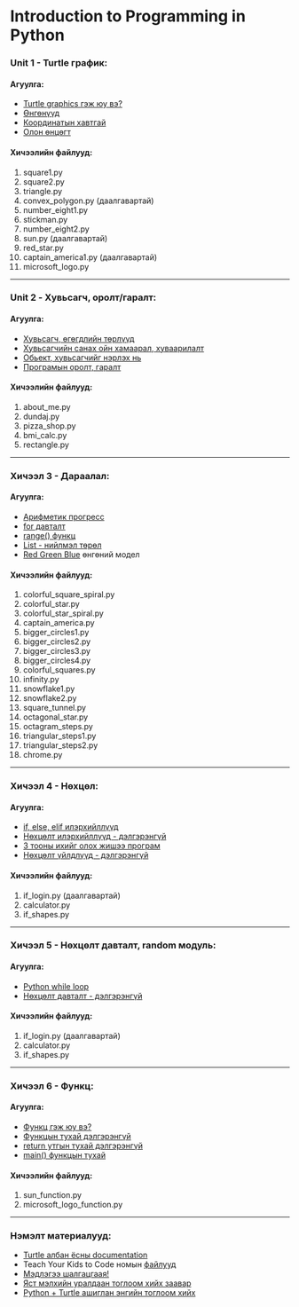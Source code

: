 # Introduction to Programming in Python

### Unit 1 - Turtle график:

#### Агуулга:
- [Turtle graphics гэж юу вэ?](https://en.wikipedia.org/wiki/Turtle_graphics)
- [Өнгөнүүд](https://trinket.io/docs/colors)
- [Координатын хавтгай](https://en.wikipedia.org/wiki/Cartesian_coordinate_system)
- [Олон өнцөгт](https://en.wikipedia.org/wiki/Regular_polygon)

#### Хичээлийн файлууд:
1. square1.py
2. square2.py
3. triangle.py
4. convex_polygon.py (даалгавартай)
5. number_eight1.py
6. stickman.py
7. number_eight2.py
8. sun.py (даалгавартай)
9. red_star.py
10. captain_america1.py (даалгавартай)
11. microsoft_logo.py
----------------
### Unit 2 - Хувьсагч, оролт/гаралт:

#### Агуулга:
- [Хувьсагч, өгөгдлийн төрлүүд](https://www.learnpython.org/en/Variables_and_Types)
- [Хувьсагчийн санах ойн хамаарал, хуваарилалт](https://www.oreilly.com/library/view/python-in-a/0596001886/ch04s03.html)
- [Обьект, хувьсагчийг нэрлэх нь](https://realpython.com/python-variables/)
- [Програмын оролт, гаралт](https://en.wikibooks.org/wiki/A-level_Computing/AQA/Paper_1/Fundamentals_of_programming/Input_and_output)

#### Хичээлийн файлууд:
1. about_me.py
2. dundaj.py
3. pizza_shop.py
4. bmi_calc.py
5. rectangle.py
----------------
### Хичээл 3 - Дараалал:

#### Агуулга:
- [Арифметик прогресс](https://en.wikipedia.org/wiki/Arithmetic_progression)
- [for давталт](https://www.digitalocean.com/community/tutorials/how-to-construct-for-loops-in-python-3)
- [range() функц](https://www.geeksforgeeks.org/python-range-function/)
- [List - нийлмэл төрөл](https://www.digitalocean.com/community/tutorials/understanding-lists-in-python-3)
- [Red Green Blue](https://en.wikipedia.org/wiki/RGB_color_model) өнгөний модел

#### Хичээлийн файлууд:
1. colorful_square_spiral.py
2. colorful_star.py
3. colorful_star_spiral.py
4. captain_america.py
6. bigger_circles1.py
7. bigger_circles2.py
8. bigger_circles3.py
9. bigger_circles4.py
10. colorful_squares.py
11. infinity.py
13. snowflake1.py
14. snowflake2.py
15. square_tunnel.py
16. octagonal_star.py
17. octagram_steps.py
18. triangular_steps1.py
19. triangular_steps2.py
20. chrome.py
----------------
### Хичээл 4 - Нөхцөл:

#### Агуулга:
- [if, else, elif илэрхийллүүд](https://www.programiz.com/python-programming/if-elif-else)
- [Нөхцөлт илэрхийллүүд - дэлгэрэнгүй](https://realpython.com/python-conditional-statements/)
- [3 тооны ихийг олох жишээ програм](https://www.programiz.com/python-programming/examples/largest-number-three)
- [Нөхцөлт үйлдлүүд - дэлгэрэнгүй](https://thomas-cokelaer.info/tutorials/python/boolean.html)

#### Хичээлийн файлууд:
1. if_login.py (даалгавартай)
2. calculator.py
3. if_shapes.py
----------------
### Хичээл 5 - Нөхцөлт давталт, random модуль:

#### Агуулга:
- [Python while loop](https://www.programiz.com/python-programming/while-loop)
- [Нөхцөлт давталт - дэлгэрэнгүй](https://realpython.com/python-while-loop/)

#### Хичээлийн файлууд:
1. if_login.py (даалгавартай)
2. calculator.py
3. if_shapes.py
----------------
### Хичээл 6 - Функц:

#### Агуулга:
- [Функц гэж юу вэ?](https://www.learnpython.org/en/Functions)
- [Функцын тухай дэлгэрэнгүй](https://realpython.com/defining-your-own-python-function/)
- [return утгын тухай дэлгэрэнгүй](https://realpython.com/python-return-statement/)
- [main() функцын тухай](https://realpython.com/python-main-function/#a-basic-python-main/)

#### Хичээлийн файлууд:
1. sun_function.py
2. microsoft_logo_function.py
----------------
### Нэмэлт материалууд:
- [Turtle албан ёсны documentation](https://docs.python.org/3/library/turtle.html)
- Teach Your Kids to Code номын [файлууд](https://nostarch.com/download/Teach_Your_Kids_to_Code_program_files.zip)
- [Мэдлэгээ шалгацгаая!](https://realpython.com/quizzes/)
- [Яст мэлхийн уралдаан тоглоом хийх заавар](https://realpython.com/beginners-guide-python-turtle/#final-project-the-python-turtle-race)
- [Python + Turtle ашиглан энгийн тоглоом хийх](https://repl.it/talk/learn/How-to-create-a-fairly-basic-game-using-Python-with-Turtle-Graphics/8182)
